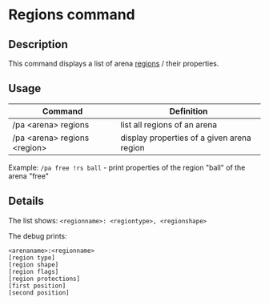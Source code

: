 # Regions command

## Description

This command displays a list of arena [regions](../regions.md) / their properties.

## Usage

Command |  Definition
------------- | -------------
/pa \<arena\> regions | list all regions of an arena
/pa \<arena\> regions \<region\> | display properties of a given arena region

Example: `/pa free !rs ball` - print properties of the region "ball" of the arena "free"

## Details

The list shows: `<regionname>: <regiontype>, <regionshape>`

The debug prints:

    <arenaname>:<regionname>
    [region type]
    [region shape]
    [region flags]
    [region protections]
    [first position]
    [second position]